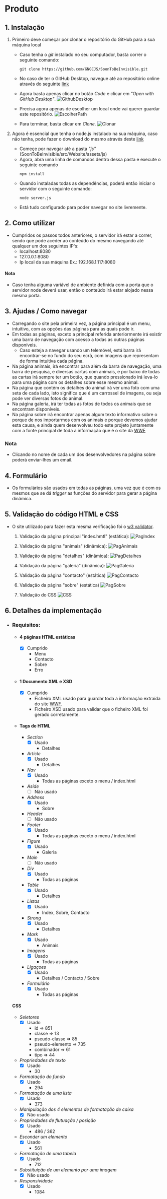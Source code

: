 # Produto

## 1. Instalação
1. Primeiro deve começar por clonar o repositório do GitHub para a sua máquina local
	- Caso tenha o _git_ instalado no seu computador, basta correr o seguinte comando:
		```
		git clone https://github.com/GNGCJS/SoonToBeInvisible.git
		```
	- No caso de ter o GitHub Desktop, navegue até ao repositório online através do seguinte [link](https://github.com/GNGCJS/SoonToBeInvisible)
	- Agora basta apenas clicar no botão _Code_ e clicar em _"Open with GitHub Desktop"_.
![GithubDesktop](https://i.imgur.com/yRoTRVT.png)

	- Precisa agora apenas de escolher um local onde vai querer guardar este repositório.
![EscolherPath](https://i.imgur.com/jUB25eH.png)
	- Para terminar, basta clicar em _Clone_.
![Clonar](https://i.imgur.com/oheic1a.png)

2. Agora é essencial que tenha o node.js instalado na sua máquina, caso não tenha, pode fazer o download do mesmo através deste [link](https://nodejs.org/en/)
	- Começe por navegar até a pasta _"js"_ (SoonToBeInvisible/src/Website/assets/js)
	- Agora, abra uma linha de comandos dentro dessa pasta e execute o seguinte comando
		```
		npm install
		```
	- Quando instaladas todas as dependências, poderá então iniciar o servidor com o seguinte comando:
		```
		node server.js
		```
	- Está tudo configurado para poder navegar no site livremente.
   
## 2. Como utilizar
- Cumpridos os passos todos anteriores, o servidor irá estar a correr, sendo que pode aceder ao conteúdo do mesmo navegando até qualquer um dos seguintes IP's:
	- localhost:8080
	- 127.0.0.1:8080
	- Ip local da sua máquina Ex.: 192.168.1.117:8080
#### Nota
- Caso tenha alguma variável de ambiente definida com a porta que o servidor node deverá usar, então o conteúdo irá estar alojado nessa mesma porta.

## 3. Ajudas / Como navegar
- Carregando o site pela primeira vez, a página principal é um menu, intuitivo, com as opções das páginas para as quais pode ir.
- Em todas as páginas, exceto a principal referida anteriormente irá existir uma barra de navegação com acesso a todas as outras páginas disponíveis.
	- Caso esteja a navegar usando um telemóvel, está barra irá encontrar-se no fundo do seu ecrã, com imagens que representam de forma intuitiva cada página.
- Na página animais, irá encontrar para além da barra de navegação, uma barra de pesquisa, e diversas cartas com animais, e por baixo de todas as cartas irá sempre ter um botão, que quando pressionado irá leva-lo para uma página com os detalhes sobre esse mesmo animal.
- Na página que contém os detalhes do animal irá ver uma foto com uma seta de cada lado, isto significa que é um carrossel de imagens, ou seja pode ver diversas fotos do animal.
- Na página galeria, irá ter todas as fotos de todos os animais que se encontram disponíveis.
- Na página sobre irá encontrar apenas algum texto informativo sobre o porque de nos importarmos com os animais e porque devemos ajudar esta causa, e ainda quem desenvolveu todo este projeto juntamente com a fonte principal de toda a informação que é o site da [WWF](https://www.worldwildlife.org/species/directory)
### Nota
- Clicando no nome de cada um dos desenvolvedores na página sobre poderá enviar-lhes um email.

## 4. Formulário
- Os formulários são usados em todas as páginas, uma vez que é com os mesmos que se dá _trigger_ as funções do servidor para gerar a página dinâmica.

## 5. Validação do código HTML e CSS
- O site utilizado para fazer esta mesma verificação foi o [w3 validator](https://validator.w3.org/#validate_by_input).

	1. Validação da página principal "index.hmtl" (estática):
	![PagIndex](https://i.imgur.com/n26MKdf.png)
	
	2. Validação da página "animais" (dinâmica):
	![PagAnimais](https://i.imgur.com/0RVOGjB.png)
	
	3. Validação da página "detalhes" (dinâmica):
	![PagDetalhes](https://i.imgur.com/Fxvrubo.png)
	
	4. Validação da página "galeria" (dinâmica):
	![PagGaleria](https://i.imgur.com/bhZoeoU.png)
	
	5. Validação da página "contacto" (estática)
	![PagContacto](https://i.imgur.com/gupgWTZ.png)
	
	6. Validação da página "sobre" (estática)
	![PagSobre](https://i.imgur.com/W20EeyA.png)
	
	7. Validação do CSS
	![CSS](https://i.imgur.com/gmbEH2P.png)
	
## 6. Detalhes da implementação
- ### Requisitos:
	- #### 4 páginas HTML estáticas
		- [x] Cumprido
			- Menu
			- Contacto
			- Sobre
			- Erro
	- #### 1 Documento XML e XSD
		- [x] Cumprido
			- Ficheiro XML usado para guardar toda a informação extraída do site [WWF](https://www.worldwildlife.org/species/directory).
			- Ficheiro XSD usado para validar que o ficheiro XML foi gerado corretamente.
	- #### Tags de HTML
		- _Section_
			- [x] Usado
				-  Detalhes
		- _Article_
			- [x] Usado
				- Detalhes
		- _Nav_
			- [x] Usado
				- Todas as páginas exceto o menu / index.html
		- _Aside_
			- [ ] Não usado
		- _Address_
			- [x] Usado
				- Sobre
		- _Header_
			- [ ] Não usado
		- _Footer_
			- [x] Usado
				- Todas as páginas exceto o menu / index.html
		- _Figure_
			- [x] Usado
				- Galeria
		- _Main_
			- [ ] Não usado
		- _Div_
			- [x] Usado
				- Todas as páginas
		- _Table_
			- [x] Usado
				- Detalhes
		- _Listas_
			- [x] Usado
				- Index, Sobre, Contacto
		- _Strong_ 
			- [x] Usado
				- Detalhes
		- _Mark_
			- [x] Usado
				- Animais
		- _Imagens_
			- [x] Usado
				- Todas as páginas
		- _Ligaçoes_
			- [x] Usado
				- Detalhes / Contacto / Sobre 
		- _Formulário_
			- [x] Usado
				- Todas as páginas
		
	#### CSS
	- _Seletores_
		- [x] Usado
			- id => 851
			- classe => 13
			- pseudo-classe => 85
			- pseudo-elemento => 735
			- combinador => 61
			- tipo => 44
	- _Propriedades de texto_
		- [x] Usado
			- 30
	- _Formatação do fundo_
		- [x] Usado
			- 294
	- _Formatação de uma lista_
		- [x] Usado
			- 373
	- _Manipulação dos 4 elementos de formatação de caixa_
		- [x] Não usado
	- _Propriedades de flutuação / posição_
		- [x] Usado
			- 486 / 362
	- _Esconder um elemento_
		- [x] Usado
			- 561
	- _Formatação de uma tabela_
		- [x] Usado
			- 712
	- _Substituição de um elemento por uma imagem_
		- [x] Não usado
	- _Responsividade_
		- [x] Usado
			- 1084
